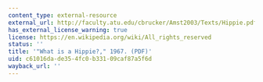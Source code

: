 ```yaml
---
content_type: external-resource
external_url: http://faculty.atu.edu/cbrucker/Amst2003/Texts/Hippie.pdf
has_external_license_warning: true
license: https://en.wikipedia.org/wiki/All_rights_reserved
status: ''
title: '"What is a Hippie?," 1967. (PDF)'
uid: c61016da-de35-4fc0-b331-09caf87a5f6d
wayback_url: ''
---
```

